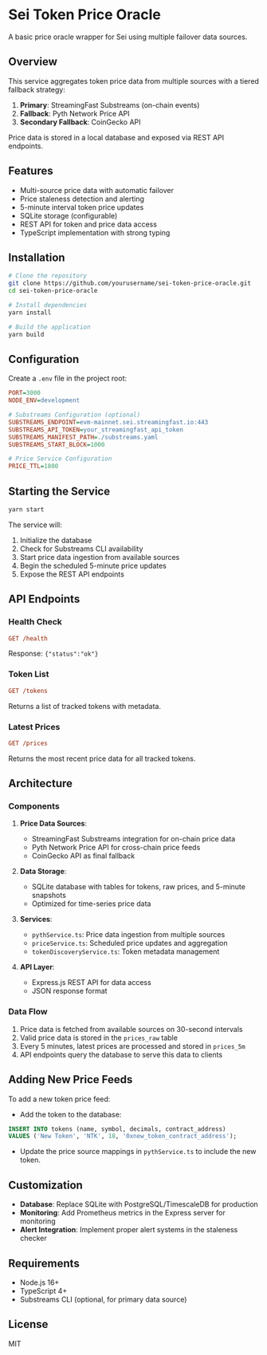 # Sei Token Price Oracle

A basic price oracle wrapper for Sei using multiple failover data sources.

## Overview

This service aggregates token price data from multiple sources with a tiered fallback strategy:

1. **Primary**: StreamingFast Substreams (on-chain events)
2. **Fallback**: Pyth Network Price API
3. **Secondary Fallback**: CoinGecko API

Price data is stored in a local database and exposed via REST API endpoints.

## Features

- Multi-source price data with automatic failover
- Price staleness detection and alerting
- 5-minute interval token price updates
- SQLite storage (configurable)
- REST API for token and price data access
- TypeScript implementation with strong typing

## Installation

```bash
# Clone the repository
git clone https://github.com/yourusername/sei-token-price-oracle.git
cd sei-token-price-oracle

# Install dependencies
yarn install

# Build the application
yarn build
```

## Configuration

Create a `.env` file in the project root:

```ini
PORT=3000
NODE_ENV=development

# Substreams Configuration (optional)
SUBSTREAMS_ENDPOINT=evm-mainnet.sei.streamingfast.io:443
SUBSTREAMS_API_TOKEN=your_streamingfast_api_token
SUBSTREAMS_MANIFEST_PATH=./substreams.yaml
SUBSTREAMS_START_BLOCK=1000

# Price Service Configuration
PRICE_TTL=1800
```

## Starting the Service

```bash
yarn start
```

The service will:

1. Initialize the database
2. Check for Substreams CLI availability
3. Start price data ingestion from available sources
4. Begin the scheduled 5-minute price updates
5. Expose the REST API endpoints

## API Endpoints

### Health Check

```ini
GET /health
```

Response: `{"status":"ok"}`

### Token List

```ini
GET /tokens
```

Returns a list of tracked tokens with metadata.

### Latest Prices

```ini
GET /prices
```

Returns the most recent price data for all tracked tokens.

## Architecture

### Components

1. **Price Data Sources**:
   - StreamingFast Substreams integration for on-chain price data
   - Pyth Network Price API for cross-chain price feeds
   - CoinGecko API as final fallback

2. **Data Storage**:
   - SQLite database with tables for tokens, raw prices, and 5-minute snapshots
   - Optimized for time-series price data

3. **Services**:
   - `pythService.ts`: Price data ingestion from multiple sources
   - `priceService.ts`: Scheduled price updates and aggregation
   - `tokenDiscoveryService.ts`: Token metadata management

4. **API Layer**:
   - Express.js REST API for data access
   - JSON response format

### Data Flow

1. Price data is fetched from available sources on 30-second intervals
2. Valid price data is stored in the `prices_raw` table
3. Every 5 minutes, latest prices are processed and stored in `prices_5m`
4. API endpoints query the database to serve this data to clients

## Adding New Price Feeds

To add a new token price feed:

- Add the token to the database:

```sql
INSERT INTO tokens (name, symbol, decimals, contract_address)
VALUES ('New Token', 'NTK', 18, '0xnew_token_contract_address');
```

- Update the price source mappings in `pythService.ts` to include the new token.

## Customization

- **Database**: Replace SQLite with PostgreSQL/TimescaleDB for production
- **Monitoring**: Add Prometheus metrics in the Express server for monitoring
- **Alert Integration**: Implement proper alert systems in the staleness checker

## Requirements

- Node.js 16+
- TypeScript 4+
- Substreams CLI (optional, for primary data source)

## License

MIT
